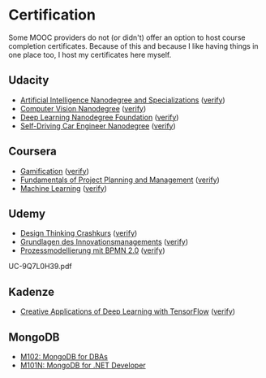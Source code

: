 # Certification

Some MOOC providers do not (or didn't) offer an option
to host course completion certificates. Because of this and
because I like having things in one place too, I host my
certificates here myself.

## Udacity

- [Artificial Intelligence Nanodegree and Specializations](udacity/nd889-artificial-intelligence.pdf) ([verify](https://confirm.udacity.com/RKELYCTH))
- [Computer Vision Nanodegree](udacity/nd891-computer-vision.pdf) ([verify](https://confirm.udacity.com/GGVQ637X))
- [Deep Learning Nanodegree Foundation](udacity/nd101-deep-learning.pdf) ([verify](https://confirm.udacity.com/AHPPKEEM))
- [Self-Driving Car Engineer Nanodegree](udacity/nd013-self-driving-car.pdf) ([verify](https://confirm.udacity.com/EH49SJSP))

## Coursera

- [Gamification](coursera/gamification.pdf) ([verify](https://coursera.org/verify/TXMTP29R7S))
- [Fundamentals of Project Planning and Management](coursera/project-planning-fundamentals.pdf) ([verify](https://coursera.org/verify/HWTHS2SAY6))
- [Machine Learning](coursera/machine-learning.pdf) ([verify](https://coursera.org/verify/9FQYSEF2PFZK))

## Udemy

- [Design Thinking Crashkurs](udemy/UC-XZR9BEZJ.pdf) ([verify](https://www.udemy.com/certificate/UC-XZR9BEZJ/))
- [Grundlagen des Innovationsmanagements](udemy/UC-OR3D4CI4.pdf) ([verify](https://www.udemy.com/certificate/UC-OR3D4CI4/))
- [Prozessmodellierung mit BPMN 2.0](udemy/UC-9Q7L0H39.pdf) ([verify](https://www.udemy.com/certificate/UC-9Q7L0H39/))

UC-9Q7L0H39.pdf

## Kadenze

- [Creative Applications of Deep Learning with TensorFlow](kadenze/cadl.pdf) ([verify](https://www.kadenze.com/certificates/verified/RZPJHM9V))

## MongoDB

- [M102: MongoDB for DBAs](mongodb/m102-dba.pdf)
- [M101N: MongoDB for .NET Developer](mongodb/m101n.pdf)

